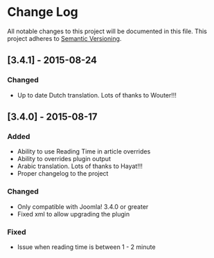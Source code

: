 # Change Log
All notable changes to this project will be documented in this file.
This project adheres to [Semantic Versioning](http://semver.org/).

## [3.4.1] - 2015-08-24
### Changed
- Up to date Dutch translation. Lots of thanks to Wouter!!!

## [3.4.0] - 2015-08-17
### Added
- Ability to use Reading Time in article overrides
- Ability to overrides plugin output
- Arabic translation. Lots of thanks to Hayat!!!
- Proper changelog to the project

### Changed
- Only compatible with Joomla! 3.4.0 or greater
- Fixed xml to allow upgrading the plugin

### Fixed
- Issue when reading time is between 1 - 2 minute
